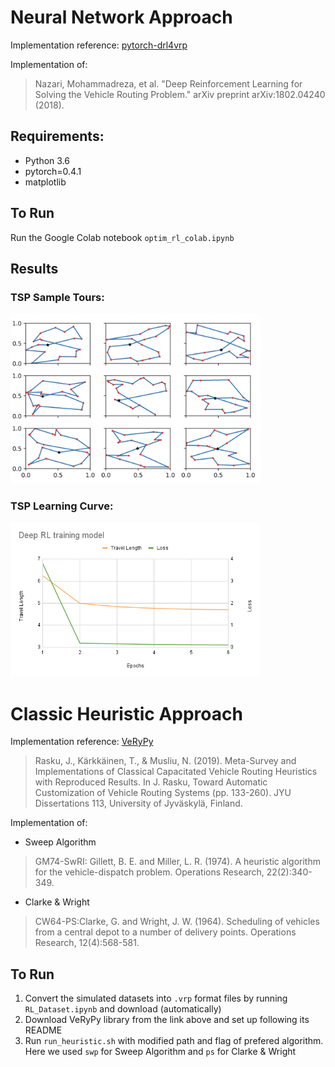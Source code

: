 # Neural Network Approach

Implementation reference: [pytorch-drl4vrp](https://github.com/mveres01/pytorch-drl4vrp)

Implementation of: 
> Nazari, Mohammadreza, et al. "Deep Reinforcement Learning for Solving the Vehicle Routing Problem." arXiv preprint arXiv:1802.04240 (2018).

## Requirements:

* Python 3.6
* pytorch=0.4.1
* matplotlib

## To Run

Run the Google Colab notebook ```optim_rl_colab.ipynb```

## Results

### TSP Sample Tours:

<p align="left">
  <img src="./docs/Contour.png" width="400"/>
</p>

### TSP Learning Curve:

<p align="left">
  <img src="./docs/Learning curve.png" width="400"/>
</p>


# Classic Heuristic Approach

Implementation reference: [VeRyPy](https://github.com/yorak/VeRyPy)

> Rasku, J., Kärkkäinen, T., & Musliu, N. (2019). Meta-Survey and Implementations of Classical Capacitated Vehicle Routing Heuristics with Reproduced Results. In J. Rasku, Toward Automatic Customization of Vehicle Routing Systems (pp. 133-260). JYU Dissertations 113, University of Jyväskylä, Finland.

Implementation of:

* Sweep Algorithm
> GM74-SwRI: Gillett, B. E. and Miller, L. R. (1974). A heuristic algorithm for the vehicle-dispatch problem. Operations Research, 22(2):340-349. 

* Clarke & Wright
> CW64-PS:Clarke, G. and Wright, J. W. (1964). Scheduling of vehicles from a central depot to a number of delivery points. Operations Research, 12(4):568-581.

## To Run

1. Convert the simulated datasets into `.vrp` format files by running `RL_Dataset.ipynb` and download (automatically)
2. Download VeRyPy library from the link above and set up following its README
3. Run `run_heuristic.sh` with modified path and flag of prefered algorithm. Here we used `swp` for Sweep Algorithm and `ps` for Clarke & Wright
